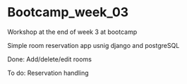# Bootcamp_week_03
Workshop at the end of week 3 at bootcamp

Simple room reservation app usnig django and postgreSQL

Done: 
  Add/delete/edit rooms
 
To do:
  Reservation handling

